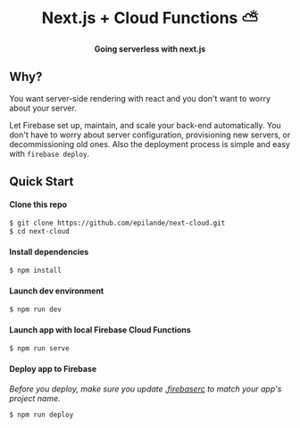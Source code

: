 <h1 align="center">Next.js + Cloud Functions ⛅️</h1>

<p align="center">
  <strong>Going serverless with next.js</strong></br>
</p>


## Why?
You want server-side rendering with react and you don't want to worry about your server.

Let Firebase set up, maintain, and scale your back-end automatically. You don't have to worry about server configuration, provisioning new servers, or decommissioning old ones. Also the deployment process is simple and easy with `firebase deploy`.


## Quick Start

#### Clone this repo

```bash
$ git clone https://github.com/epilande/next-cloud.git
$ cd next-cloud
```

#### Install dependencies

```bash
$ npm install
```

#### Launch dev environment

```bash
$ npm run dev
```

#### Launch app with local Firebase Cloud Functions

```bash
$ npm run serve
```

#### Deploy app to Firebase
*Before you deploy, make sure you update [.firebaserc](https://github.com/epilande/next-cloud/blob/master/.firebaserc#L3) to match your app's project name.*

```bash
$ npm run deploy
```

